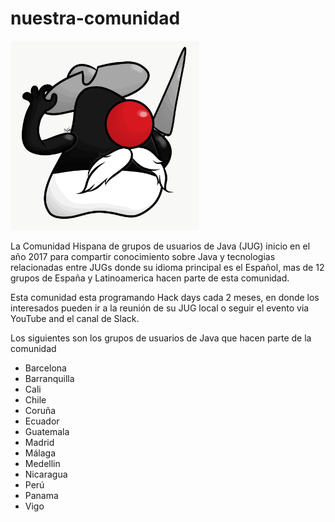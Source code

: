 # nuestra-comunidad

 <img src="DukijoteDeLaMancha.JPG" alt="" width="302" height="303" />

La Comunidad Hispana de grupos de usuarios de Java (JUG) inicio en el año 2017 para compartir conocimiento sobre Java y tecnologias relacionadas entre JUGs donde su idioma principal es el Español, mas de 12 grupos de España y Latinoamerica hacen parte de esta comunidad.

Esta comunidad esta programando Hack days cada 2 meses, en donde los interesados pueden ir a la reunión de su JUG local o seguir el evento via YouTube and el canal de Slack.

Los siguientes son los grupos de usuarios de Java que hacen parte de la comunidad

- Barcelona
- Barranquilla
- Cali
- Chile
- Coruña
- Ecuador
- Guatemala
- Madrid
- Málaga
- Medellin
- Nicaragua
- Perú
- Panama
- Vigo


